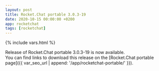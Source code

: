 ```yaml
---
layout: post
title: Rocket.Chat portable 3.0.3-19
date: 2020-10-15 00:00:00 +0200
app: rocketchat
tags: [rocketchat]
---
```

{% include vars.html %}

Release of Rocket.Chat portable 3.0.3-19 is now available.<br />
You can find links to download this release on the [Rocket.Chat portable page]({{ var_seo_url | append: '/app/rocketchat-portable/' }}).
